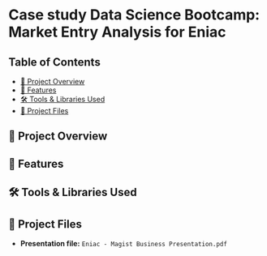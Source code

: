 # Case study Data Science Bootcamp: Market Entry Analysis for Eniac

## Table of Contents

- [📌 Project Overview](#-project-overview)
- [🚀 Features](#-features)
- [🛠 Tools & Libraries Used](#-tools--libraries-used)
- [📂 Project Files](#-project-files)

## 📌 Project Overview

## 🚀 Features 

## 🛠 Tools & Libraries Used

## 📂 Project Files
* **Presentation file:** `Eniac - Magist Business Presentation.pdf`



